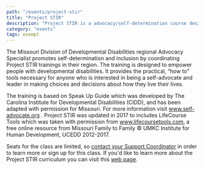 ```yaml
---
path: "/events/project-stir"
title: "Project STIR"
description: "Project STIR is a advocacy/self-determination course designed and taught by an advocacy specialist with the Springfield Regional Office."
category: "events"
tags: exempt
---
```


The Missouri Division of Developmental Disabilities regional Advocacy Specialist promotes self-determination and inclusion by coordinating Project STIR trainings in their region. The training is designed to empower people with developmental disabilities. It provides the practical, “how to” tools necessary for anyone who is interested in being a self-advocate and leader in making choices and decisions about how they live their lives.

The training is based on Speak Up Guide which was developed by The Carolina Institute for Developmental Disabilities (CIDD), and has been adapted with permission for Missouri. For more information visit www.self-advocate.org . Project STIR was updated in 2017 to includes LifeCourse Tools which was taken with permission from www.lifecoursetools.com, a free online resource from Missouri Family to Family © UMKC Institute for Human Development, UCEDD 2012-2017.

Seats for the class are limited, so [contact your Support Coordinator](/sc-contact/) in order to learn more or sign up for this class. If you'd like to learn more about the Project STIR curriculum you can visit this [web page](https://dmh.mo.gov/dd/docs/projectstir.pdf).
